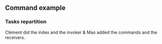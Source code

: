 ## Command example

### Tasks repartition

Clément did the index and the invoker & Mao added the commands and the receivers.